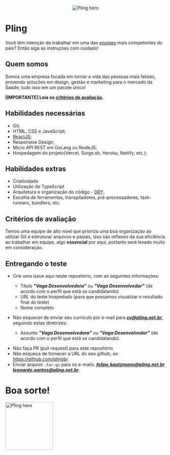 <p align="center">
<img alt="Pling hero" src="https://media-exp1.licdn.com/dms/image/C4D16AQGzSs3H3Aixuw/profile-displaybackgroundimage-shrink_350_1400/0?e=1605139200&v=beta&t=lORTexlONdOharbt61MPyWErrGWRUSgEcmZligGZCGw">
</p>

# Pling

Você têm intenção de trabalhar em uma das <a target="_blank" href="https://www.pling.net.br/nosso-time">equipes</a> mais competentes do país? Então siga as instruções com cuidado!

## Quem somos
Somos uma empresa focada em tornar a vida das pessoas mais felizes, provendo soluções em design, gestão e marketing para o mercado da Saúde, tudo isso em um pacote único!

**[IMPORTANTE] Leia os [critérios de avaliação](#critérios-de-avaliação).**

## Habilidades necessárias
* Git;
* HTML, CSS e JavaScript;
* [ReactJS](https://reactjs.org/);
* Responsive Design;
* Micro API REST em GoLang ou NodeJS;
* Hospedagem do projeto(Vercel, Surge.sh, Heroku, Netlify, etc.);

## Habilidades extras

* Criatividade
* Utilização de TypeScript
* Arquitetura e organização do código - [DRY](https://webstandardssherpa.com/reviews/think-modularly).
* Escolha de ferramentas, transpiladores, pré-processadores, task-runners, bundlers, etc.

## Critérios de avaliação
Temos uma equipe de alto nível que prioriza uma boa organização ao utilizar Git e estruturar arquivos e pastas, isso são reflexos da sua eficiência ao trabalhar em equipe, algo **essencial** por aqui, portanto será levado muito em consideração.

## Entregando o teste

* Crie uma issue aqui neste repositório, com as seguintes informações:
  * Título _**"Vaga Desenvolvedora"**_ ou _**"Vaga Desenvolvedor"**_ (de acordo com o perfil que está se candidatando)
  * URL do teste hospedado (para que possamos visualizar o resultado final do teste)
  * Nome completo

* Não esquecer de enviar seu currículo por e-mail para _**cv@pling.net.br**_, seguindo estas diretrizes:
  * Assunto _**"Vaga Desenvolvedora"**_ ou _**"Vaga Desenvolvedor"**_ (de acordo com o perfil que está se candidatando).
  
- Não faça PR (pull request) para este repositório 
- Não esqueça de fornecer a URL do seu github, ex: https://github.com/plingbr
- Enviar arquivo `.tar.gz` para os e-mails: _**felipe.kautzmann@pling.net.br**_ _**leonardo.santos@pling.net.br**_.

# Boa sorte!

<a href="https://www.pling.net.br" target="_blank"><img width="150" alt="Pling hero" src="https://crors.org.br/wp-content/uploads/2019/08/pling-.png"/></a>

